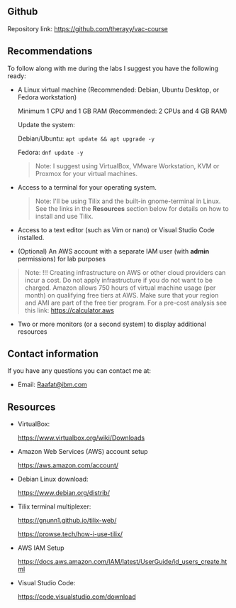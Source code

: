 
## Github
Repository link: https://github.com/therayy/vac-course 

## Recommendations
To follow along with me during the labs I suggest you have the following ready:

- A Linux virtual machine (Recommended: Debian, Ubuntu Desktop, or Fedora workstation) 

  Minimum 1 CPU and 1 GB RAM (Recommended: 2 CPUs and 4 GB RAM)

  Update the system: 

    Debian/Ubuntu: `apt update && apt upgrade -y`

    Fedora: `dnf update -y`

  > Note: I suggest using VirtualBox, VMware Workstation, KVM or Proxmox for your virtual machines. 

- Access to a terminal for your operating system. 

  > Note: I'll be using Tilix and the built-in gnome-terminal in Linux. See the links in the **Resources** section below for details on how to install and use Tilix.

- Access to a text editor (such as Vim or nano) or Visual Studio Code installed.

- (Optional) An AWS account with a separate IAM user (with **admin** permissions) for lab purposes

> Note: !!! Creating infrastructure on AWS or other cloud providers can incur a cost. Do not apply infrastructure if you do not want to be charged. 
> Amazon allows 750 hours of virtual machine usage (per month) on qualifying free tiers at AWS. Make sure that your region and AMI are part of the free tier program. For a pre-cost analysis see this link: https://calculator.aws

- Two or more monitors (or a second system) to display additional resources

## Contact information
If you have any questions you can contact me at:

- Email: Raafat@ibm.com

## Resources
- VirtualBox:

  https://www.virtualbox.org/wiki/Downloads

- Amazon Web Services (AWS) account setup

  https://aws.amazon.com/account/  

- Debian Linux download:

  https://www.debian.org/distrib/

- Tilix terminal multiplexer:

  https://gnunn1.github.io/tilix-web/ 

  https://prowse.tech/how-i-use-tilix/  

- AWS IAM Setup

  https://docs.aws.amazon.com/IAM/latest/UserGuide/id_users_create.html

- Visual Studio Code:

  https://code.visualstudio.com/download



